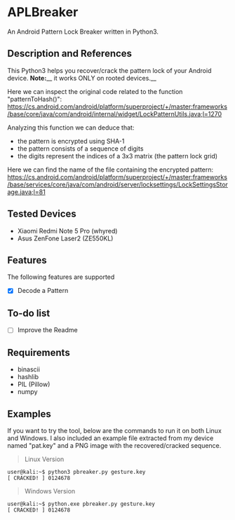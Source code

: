 # APLBreaker
An Android Pattern Lock Breaker written in Python3.

## Description and References
This Python3 helps you recover/crack the pattern lock of your Android device.
**Note:**__ it works ONLY on rooted devices.__

Here we can inspect the original code related to the function "patternToHash()":
https://cs.android.com/android/platform/superproject/+/master:frameworks/base/core/java/com/android/internal/widget/LockPatternUtils.java;l=1270

Analyzing this function we can deduce that:
- the pattern is encrypted using SHA-1
- the pattern consists of a sequence of digits
- the digits represent the indices of a 3x3 matrix (the pattern lock grid)

Here we can find the name of the file containing the encrypted pattern:
https://cs.android.com/android/platform/superproject/+/master:frameworks/base/services/core/java/com/android/server/locksettings/LockSettingsStorage.java;l=81

## Tested Devices
- Xiaomi Redmi Note 5 Pro (whyred)
- Asus ZenFone Laser2 (ZE550KL)

## Features
The following features are supported
- [x] Decode a Pattern

## To-do list
- [ ] Improve the Readme

## Requirements
- binascii
- hashlib
- PIL (Pillow)
- numpy

## Examples
If you want to try the tool, below are the commands to run it on both Linux and Windows.
I also included an example file extracted from my device named "pat.key" and a PNG image with the recovered/cracked sequence.

> Linux Version
```
user@kali:~$ python3 pbreaker.py gesture.key
[ CRACKED! ] 0124678
```

> Windows Version
```
user@kali:~$ python.exe pbreaker.py gesture.key
[ CRACKED! ] 0124678
```
